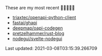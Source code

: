 These are my most recent 🌟🌟🌟🌟🌟

* [triaxtec/openapi-python-client](https://github.com/triaxtec/openapi-python-client)
* [fastai/ghapi](https://github.com/fastai/ghapi)
* [deepmap/oapi-codegen](https://github.com/deepmap/oapi-codegen)
* [pretzelhammer/rust-blog](https://github.com/pretzelhammer/rust-blog)
* [nodegui/svelte-nodegui](https://github.com/nodegui/svelte-nodegui)

Last updated: 2021-03-08T03:15:39.266709
